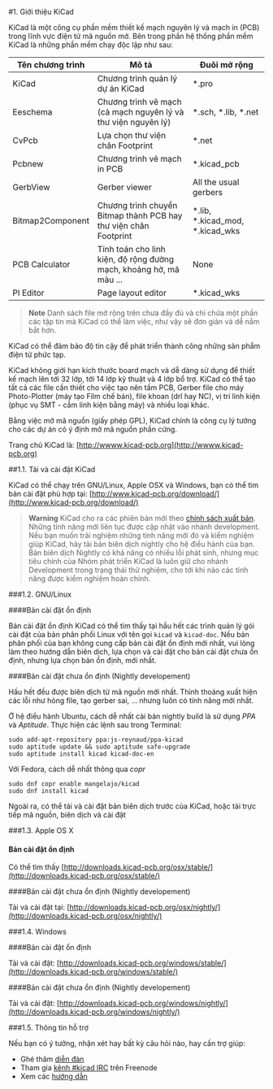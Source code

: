#1. Giới thiệu KiCad

KiCad là một công cụ phần mềm thiết kế mạch nguyên lý và mạch in (PCB) trong lĩnh vực điện tử mã nguồn mở. Bên trong phần hệ thống phần mềm KiCad là những phần mềm chạy độc lập như sau:

| Tên chương trình | Mô tả                                                              | Đuôi mở rộng                    |
|------------------|--------------------------------------------------------------------|---------------------------------|
| KiCad            | Chương trình quản lý dự án KiCad                                   | *.pro                           |
| Eeschema         | Chương trình vẽ mạch (cả mạch nguyên lý và thư viện nguyên lý)     | *.sch, *.lib, *.net             |
| CvPcb            | Lựa chọn thư viện chân Footprint                                   | *.net                           |
| Pcbnew           | Chương trình vẽ mạch in PCB                                        | *.kicad_pcb                     |
| GerbView         | Gerber viewer                                                      | All the usual gerbers           |
| Bitmap2Component | Chương trình chuyển Bitmap thành PCB hay thư viện chân Footprint   | *.lib, *.kicad_mod, *.kicad_wks |
| PCB Calculator   | Tính toán cho linh kiện, độ rộng đường mạch, khoảng hở, mã màu ... | None                            |
| Pl Editor        | Page layout editor                                                 | *.kicad_wks                     |

> **Note** Danh sách file mở rộng trên chưa đầy đủ và chỉ chứa một phần các tập tin mà KiCad có thể làm việc, như vậy sẽ đơn giản và dễ nắm bắt hơn.

KiCad có thể đảm bảo độ tin cậy để phát triển thành công những sản phẩm điện tử phức tạp.

KiCad không giới hạn kích thước board mạch và dễ dàng sử dụng để thiết kế mạch lên tới 32 lớp, tới 14 lớp kỹ thuật và 4 lớp bổ trợ. KiCad có thể tạo tất cả các file cần thiết cho việc tạo nên tấm PCB, Gerber file cho máy Photo-Plotter (máy tạo Film chế bản), file khoan (drl hay NC), vị trí linh kiện (phục vụ SMT - cắm linh kiện bằng máy) và nhiều loại khác.

Bằng việc mở mã nguồn (giấy phép GPL), KiCad chính là công cụ lý tưởng cho các dự án có ý định mở mã nguồn phần cứng.

Trang chủ KiCad là: [http://wwww.kicad-pcb.org](http://wwww.kicad-pcb.org)

##1.1. Tải và cài đặt KiCad

KiCad có thể chạy trên GNU/Linux, Apple OSX và Windows, bạn có thể tìm bản cài đặt phù hợp tại:
[http://www.kicad-pcb.org/download/](http://www.kicad-pcb.org/download/)

> **Warning** KiCad cho ra các phiên bản mới theo [chính sách xuất bản](http://ci.kicad-pcb.org/job/kicad-doxygen/ws/Documentation/doxygen/html/md_Documentation_development_stable-release-policy.html). Những tính năng mới liên tục được cập nhật vào nhánh development. Nếu bạn muốn trải nghiệm những tính năng mới đó và kiểm nghiệm giúp KiCad, hãy tải bản biên dịch nightly cho hệ điều hành của bạn. Bản biên dịch Nightly có khả năng có nhiều lỗi phát sinh, nhưng mục tiêu chính của Nhóm phát triển KiCad là luôn giữ cho nhánh Development trong trạng thái thử nghiệm, cho tới khi nào các tính năng được kiểm nghiệm hoàn chỉnh.

###1.2. GNU/Linux

####Bản cài đặt ổn định

Bản cài đặt ổn định KiCad có thể tìm thấy tại hầu hết các trình quản lý gói cài đặt của bản phân phối Linux với tên gọi `kicad` và `kicad-doc`. Nếu bản phân phối của bạn không cung cấp bản cài đặt ổn định mới nhất, vui lòng làm theo hướng dẫn biên dịch, lựa chọn và cài đặt cho bản cài đặt chưa ổn định, nhưng lựa chọn bản ổn định, mới nhất.

####Bản cài đặt chưa ổn định (Nightly developement)

Hầu hết đều được biên dịch từ mã nguồn mới nhất. Thỉnh thoảng xuất hiện các lỗi như hỏng file, tạo gerber sai, ... nhưng luôn có tính năng mới nhất.

Ở hệ điều hành Ubuntu, cách dễ nhất cài bản nightly build là sử dụng *PPA* và *Aptitude*. Thực hiện các lệnh sau trong Terminal:

```shell
sudo add-apt-repository ppa:js-reynaud/ppa-kicad
sudo aptitude update && sudo aptitude safe-upgrade
sudo aptitude install kicad kicad-doc-en
```

Với Fedora, cách dễ nhất thông qua *copr*

```shell
sudo dnf copr enable mangelajo/kicad
sudo dnf install kicad
```

Ngoài ra, có thể tải và cài đặt bản biên dịch trước của KiCad, hoặc tải trực tiếp mã nguồn, biên dịch và cài đặt

###1.3. Apple OS X

#### Bản cài đặt ổn định

Có thể tìm thấy [http://downloads.kicad-pcb.org/osx/stable/](http://downloads.kicad-pcb.org/osx/stable/)

####Bản cài đặt chưa ổn định (Nightly developement)

Tải và cài đặt tại: [http://downloads.kicad-pcb.org/osx/nightly/](http://downloads.kicad-pcb.org/osx/nightly/)

###1.4. Windows

####Bản cài đặt ổn định

Tải và cài đặt: [http://downloads.kicad-pcb.org/windows/stable/](http://downloads.kicad-pcb.org/windows/stable/)

####Bản cài đặt chưa ổn định (Nightly developement)

Tải và cài đặt: [http://downloads.kicad-pcb.org/windows/nightly/](http://downloads.kicad-pcb.org/windows/nightly/)

###1.5. Thông tin hỗ trợ

Nếu bạn có ý tưởng, nhận xét hay bất kỳ câu hỏi nào, hay cần trợ giúp:
- Ghé thăm [diễn đàn](https://forum.kicad.info/)
- Tham gia [kênh #kicad IRC](http://webchat.freenode.net/?channels=kicad) trên Freenode
- Xem các [hướng dẫn](http://kicad-pcb.org/help/tutorials/)

